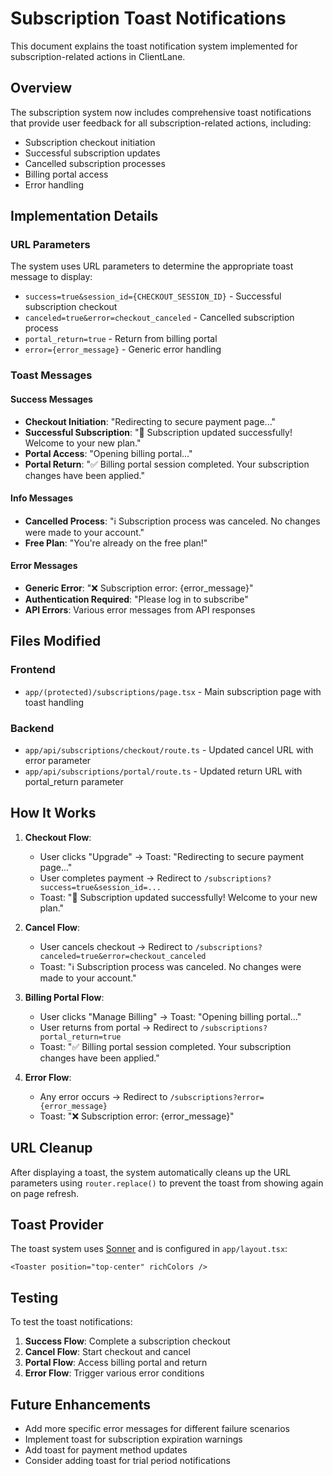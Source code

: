 # Subscription Toast Notifications

This document explains the toast notification system implemented for subscription-related actions in ClientLane.

## Overview

The subscription system now includes comprehensive toast notifications that provide user feedback for all subscription-related actions, including:

- Subscription checkout initiation
- Successful subscription updates
- Cancelled subscription processes
- Billing portal access
- Error handling

## Implementation Details

### URL Parameters

The system uses URL parameters to determine the appropriate toast message to display:

- `success=true&session_id={CHECKOUT_SESSION_ID}` - Successful subscription checkout
- `canceled=true&error=checkout_canceled` - Cancelled subscription process
- `portal_return=true` - Return from billing portal
- `error={error_message}` - Generic error handling

### Toast Messages

#### Success Messages
- **Checkout Initiation**: "Redirecting to secure payment page..."
- **Successful Subscription**: "🎉 Subscription updated successfully! Welcome to your new plan."
- **Portal Access**: "Opening billing portal..."
- **Portal Return**: "✅ Billing portal session completed. Your subscription changes have been applied."

#### Info Messages
- **Cancelled Process**: "ℹ️ Subscription process was canceled. No changes were made to your account."
- **Free Plan**: "You're already on the free plan!"

#### Error Messages
- **Generic Error**: "❌ Subscription error: {error_message}"
- **Authentication Required**: "Please log in to subscribe"
- **API Errors**: Various error messages from API responses

## Files Modified

### Frontend
- `app/(protected)/subscriptions/page.tsx` - Main subscription page with toast handling

### Backend
- `app/api/subscriptions/checkout/route.ts` - Updated cancel URL with error parameter
- `app/api/subscriptions/portal/route.ts` - Updated return URL with portal_return parameter

## How It Works

1. **Checkout Flow**:
   - User clicks "Upgrade" → Toast: "Redirecting to secure payment page..."
   - User completes payment → Redirect to `/subscriptions?success=true&session_id=...`
   - Toast: "🎉 Subscription updated successfully! Welcome to your new plan."

2. **Cancel Flow**:
   - User cancels checkout → Redirect to `/subscriptions?canceled=true&error=checkout_canceled`
   - Toast: "ℹ️ Subscription process was canceled. No changes were made to your account."

3. **Billing Portal Flow**:
   - User clicks "Manage Billing" → Toast: "Opening billing portal..."
   - User returns from portal → Redirect to `/subscriptions?portal_return=true`
   - Toast: "✅ Billing portal session completed. Your subscription changes have been applied."

4. **Error Flow**:
   - Any error occurs → Redirect to `/subscriptions?error={error_message}`
   - Toast: "❌ Subscription error: {error_message}"

## URL Cleanup

After displaying a toast, the system automatically cleans up the URL parameters using `router.replace()` to prevent the toast from showing again on page refresh.

## Toast Provider

The toast system uses [Sonner](https://sonner.emilkowal.ski/) and is configured in `app/layout.tsx`:

```tsx
<Toaster position="top-center" richColors />
```

## Testing

To test the toast notifications:

1. **Success Flow**: Complete a subscription checkout
2. **Cancel Flow**: Start checkout and cancel
3. **Portal Flow**: Access billing portal and return
4. **Error Flow**: Trigger various error conditions

## Future Enhancements

- Add more specific error messages for different failure scenarios
- Implement toast for subscription expiration warnings
- Add toast for payment method updates
- Consider adding toast for trial period notifications 
